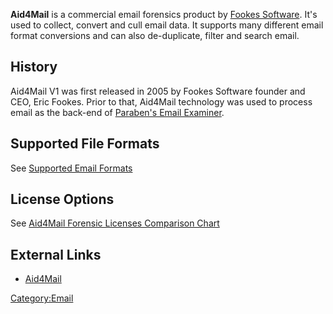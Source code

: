 **Aid4Mail** is a commercial email forensics product by [Fookes
Software](Fookes_Software "wikilink"). It's used to collect, convert and
cull email data. It supports many different email format conversions and
can also de-duplicate, filter and search email.

## History

Aid4Mail V1 was first released in 2005 by Fookes Software founder and
CEO, Eric Fookes. Prior to that, Aid4Mail technology was used to process
email as the back-end of [Paraben's Email
Examiner](Paraben's_Email_Examiner "wikilink").

## Supported File Formats

See [Supported Email
Formats](http://www.aid4mail.com/supported-email-formats)

## License Options

See [Aid4Mail Forensic Licenses Comparison
Chart](http://www.aid4mail.com/ediscovery-forensics-feature-comparison)

## External Links

- [Aid4Mail](http://aid4mail.com)

[Category:Email](Category:Email "wikilink")